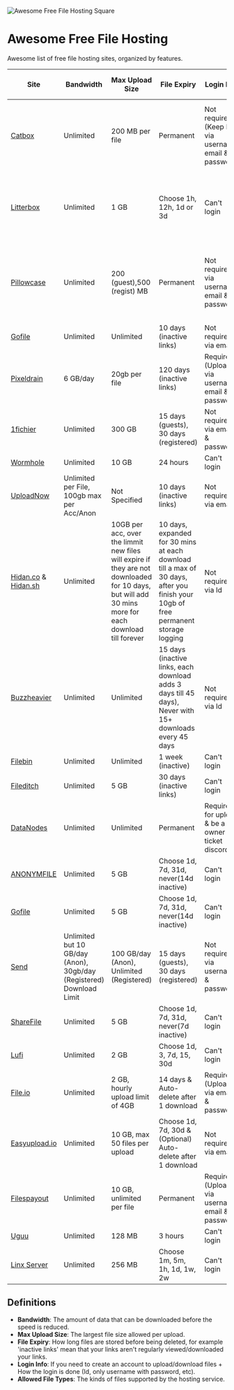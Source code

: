 ![Awesome Free File Hosting Square](assets/images/awesome_list_free_file_hosting_square.jpg)

# Awesome Free File Hosting

Awesome list of free file hosting sites, organized by features.

| **Site**                | **Bandwidth**           | **Max Upload Size**  | **File Expiry**                        | **Login Info**                                         | **Allowed File Types**                                                        |
|-------------------------|-------------------------|----------------------|----------------------------------------|--------------------------------------------------------|-------------------------------------------------------------------------------|
| [Catbox](https://catbox.moe) | Unlimited          | 200 MB per file      | Permanent                              | Not required (Keep IP), via username, email & password | Most types, except `.exe`, `.scr`, `.cpl`, `.doc*`, `.jar`.                   |
| [Litterbox](https://catbox.moe) | Unlimited       | 1 GB                 | Choose 1h, 12h, 1d or 3d               | Can't login                                            | Most types, except `.exe`, `.scr`, `.cpl`, `.doc*`, `.jar`                    |
| [Pillowcase](https://pillowcase.su)   | Unlimited |200 (guest),500 (regist) MB | Permanent                        | Not required, via username, email & password           |`.mp3`, `.m4a`, `.wav`, `.ogg`, `.flac`, `.aif`, `.aiff`, for registered `.zip`|
| [Gofile](https://gofile.io)     | Unlimited       | Unlimited            | 10 days (inactive links)               | Not required, via email                                | All file types                                                                |
| [Pixeldrain](https://pixeldrain.com) | 6 GB/day   | 20gb per file        | 120 days (inactive links)              | Required (Upload), via username, email & password     | Images, videos, audio, PDFs, text                                             |
| [1fichier](https://1fichier.com)  | Unlimited     | 300 GB               | 15 days (guests), 30 days (registered) | Not required, via email & password                     | All file types                                                                |
| [Wormhole](https://wormhole.app)  | Unlimited     | 10 GB                | 24 hours                               | Can't login                                            | All file types                                                                |
| [UploadNow](https://uploadnow.io) | Unlimited per File, 100gb max per Acc/Anon  | Not Specified   | 10 days (inactive links)               | Not required, via email                                | All file types                                                                |
| [Hidan.co](https://hidan.co) & [Hidan.sh](https://hidan.co) | Unlimited  | 10GB per acc, over the limmit new files will expire if they are not downloaded for 10 days, but will add 30 mins more for each download till forever | 10 days, expanded for 30 mins at each download till a max of 30 days, after you finish your 10gb of free permanent storage logging               | Not required, via Id                 | All file types                                 |
| [Buzzheavier](https://buzzheavier.com/) | Unlimited            | Unlimited | 15 days (inactive links, each download adds 3 days till 45 days), Never with 15+ downloads every 45 days  | Not required, via Id            | All file types        |
| [Filebin](https://filebin.net) | Unlimited        | Unlimited            | 1 week  (inactive)             | Can't login                                            | All file types                                                                |
| [Fileditch](https://fileditch.com/) | Unlimited   | 5 GB                 | 30 days (inactive links) | Can't login                 | All file types                                 |
| [DataNodes](https://datanodes.to)  | Unlimited    | Unlimited            | Permanent                              | Required for upload & be a site owner ticket discord   | All file types                                                                |
| [ANONYMFILE](https://anonymfile.com/) | Unlimited | 5 GB                 | Choose 1d, 7d, 31d, never(14d inactive)| Can't login                                            | All file types                                                                |
| [Gofile](https://gofile.to) | Unlimited           | 5 GB                 | Choose 1d, 7d, 31d, never(14d inactive)| Can't login                                            | All file types                                                                |
| [Send](https://send.now)  | Unlimited but 10 GB/day (Anon), 30gb/day (Registered) Download Limit  | 100 GB/day (Anon), Unlimited (Registered)    | 15 days (guests), 30 days (registered) | Not required, via username & password                     | All file types                                                                |
| [ShareFile](https://sharefile.co) | Unlimited     | 5 GB                 | Choose 1d, 7d, 31d, never(7d inactive) | Can't login                                            | All file types                                                                |
| [Lufi](https://upload.disroot.org) | Unlimited     | 2 GB                             | Choose 1d, 3, 7d, 15, 30d      | Can't login | All file types                                                                |
| [File.io](https://file.io) | Unlimited     | 2 GB, hourly upload limit of 4GB | 14 days & Auto-delete after 1 download | Required (Upload), via email & password | All file types                                                                |
| [Easyupload.io](https://easyupload.io/) | Unlimited     | 10 GB, max 50 files per upload | Choose 1d, 7d, 30d & (Optional) Auto-delete after 1 download | Not required, via email     | All file types                                                                |
| [Filespayout](https://filespayout.com) | Unlimited        | 10 GB, unlimited per file            | Permanent          | Required (Upload), via username, email & password | Most types, except `.png`, `.webp`, `.wav`.  |
| [Uguu](https://uguu.se) | Unlimited        | 128 MB            | 3 hours                                           | Can't login                                            | All file types                                                                |
| [Linx Server](https://drop.xtrafrancyz.net/) | Unlimited  | 256 MB       | Choose 1m, 5m, 1h, 1d, 1w, 2w          | Can't login                                            | All file types, except `.exe`                                                 |


## Definitions
- **Bandwidth**: The amount of data that can be downloaded before the speed is reduced.
- **Max Upload Size**: The largest file size allowed per upload.
- **File Expiry**: How long files are stored before being deleted, for example 'inactive links' mean that your links aren't regularly viewed/downloaded your links.
- **Login Info**: If you need to create an account to upload/download files + How the login is done (Id, only username with password, etc).
- **Allowed File Types**: The kinds of files supported by the hosting service.
